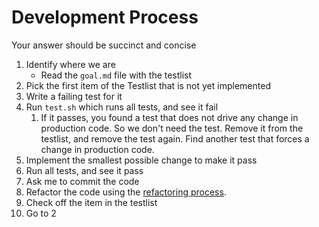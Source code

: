 # Development Process

Your answer should be succinct and concise

1. Identify where we are
    - Read the `goal.md` file with the testlist
1. Pick the first item of the Testlist that is not yet implemented
1. Write a failing test for it
1. Run `test.sh` which runs all tests, and see it fail
    1. If it passes, you found a test that does not drive any change in production code. So we don't need the test. Remove it from the testlist, and remove the test again. Find another test that forces a change in production code.
1. Implement the smallest possible change to make it pass
1. Run all tests, and see it pass
1. Ask me to commit the code
1. Refactor the code using the [refactoring process](./refactoring-process.md).
1. Check off the item in the testlist
1. Go to 2